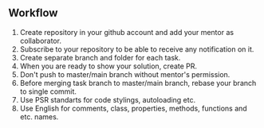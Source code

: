 ## Workflow
1. Create repository in your github account and add your mentor as collaborator.
2. Subscribe to your repository to be able to receive any notification on it.
3. Create separate branch and folder for each task.
4. When you are ready to show your solution, create PR.
5. Don't push to master/main branch without mentor's permission.
6. Before merging task branch to master/main branch, rebase your branch to single commit.
7. Use PSR standarts for code stylings, autoloading etc.
8. Use English for comments, class, properties, methods, functions and etc. names.
